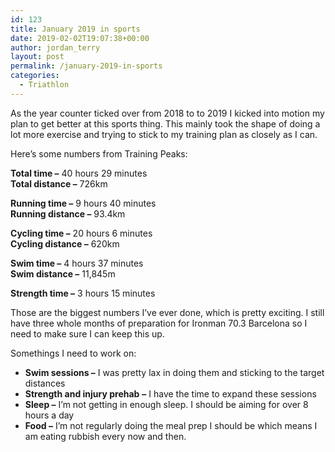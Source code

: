 ```yaml
---
id: 123
title: January 2019 in sports
date: 2019-02-02T19:07:38+00:00
author: jordan_terry
layout: post
permalink: /january-2019-in-sports
categories:
  - Triathlon
---
```

As the year counter ticked over from 2018 to to 2019 I kicked into motion my plan to get better at this sports thing. This mainly took the shape of doing a lot more exercise and trying to stick to my training plan as closely as I can.

Here&#8217;s some numbers from Training Peaks:

**Total time &#8211;** 40 hours 29 minutes  
**Total distance &#8211;** 726km

**Running time &#8211;** 9 hours 40 minutes  
**Running distance &#8211;** 93.4km

**Cycling time &#8211;** 20 hours 6 minutes  
**Cycling distance &#8211;** 620km

**Swim time &#8211;** 4 hours 37 minutes  
**Swim distance &#8211;** 11,845m

**Strength time &#8211;** 3 hours 15 minutes

Those are the biggest numbers I&#8217;ve ever done, which is pretty exciting. I still have three whole months of preparation for Ironman 70.3 Barcelona so I need to make sure I can keep this up.

Somethings I need to work on:

  * **Swim sessions &#8211;** I was pretty lax in doing them and sticking to the target distances
  * **Strength and injury prehab** **&#8211;** I have the time to expand these sessions
  * **Sleep &#8211;** I&#8217;m not getting in enough sleep. I should be aiming for over 8 hours a day
  * **Food &#8211;** I&#8217;m not regularly doing the meal prep I should be which means I am eating rubbish every now and then.